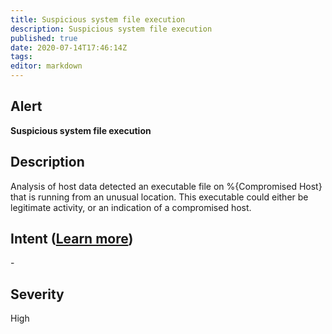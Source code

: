 ```yaml
---
title: Suspicious system file execution
description: Suspicious system file execution
published: true
date: 2020-07-14T17:46:14Z
tags:
editor: markdown
---
```


## Alert
**Suspicious system file execution**

## Description
Analysis of host data detected an executable file on %{Compromised Host} that is running from an unusual location. This executable could either be legitimate activity, or an indication of a compromised host.

## Intent ([Learn more](/public/security/alerts/intentions.md))
\-

## Severity
High





